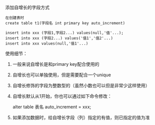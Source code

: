 添加自增长的字段方式

```mysql
在创建表时
create table t1(字段名 int primary key auto_increment)
```

```mysql
insert into xxx (字段1,字段2...) values(null,'值'...);
insert into xxx (字段2...) values('值1','值2'...)
insert into xxx values(null,'值1'...)
```

使用细节：

1. 一般来说自增长是和primary key配合使用的
2. 自增长也可以单独使用，但是需要配合一个unique
3. 自增长修饰的字段为整数型的（虽然小数也可以但是非常少这样使用）
4. 自增长默认从1开始，你也可以通过如下命令修改：
   
   alter table 表名 auto_increment = xxx;
5. 如果添加数据时，给自增长字段（列）指定的有值，则已指定的值为准
